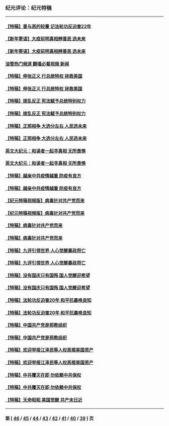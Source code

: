 ### 纪元评论：纪元特稿
---
#### [【特稿】善与恶的较量 记法轮功反迫害22年](../../pages/nsc424/n13086597.md?08170330) 
#### [【新年寄语】大疫前明真相辨善恶 选未来](../../pages/nsc424/n12660855.md?08170330) 
#### [【新年寄语】大疫前明真相辨善恶 选未来](../../pages/nsc424/n12660855.md?08170330) 
#### [油管热门频道 翻墙必看视频 新闻](ok?08170330)
#### [【特稿】伸张正义 行总统特权 拯救美国](../../pages/nsc424/n12616806.md?08170330) 
#### [【特稿】伸张正义 行总统特权 拯救美国](../../pages/nsc424/n12616806.md?08170330) 
#### [【特稿】拨乱反正 宪法赋予总统特别权力](../../pages/nsc424/n12598306.md?08170330) 
#### [【特稿】拨乱反正 宪法赋予总统特别权力](../../pages/nsc424/n12598306.md?08170330) 
#### [【特稿】正邪相争 大选分左右 人民选未来](../../pages/nsc424/n12545208.md?08170330) 
#### [【特稿】正邪相争 大选分左右 人民选未来](../../pages/nsc424/n12545208.md?08170330) 
#### [英文大纪元：和读者一起寻真相 无所畏惧](../../pages/nsc424/n12542027.md?08170330) 
#### [英文大纪元：和读者一起寻真相 无所畏惧](../../pages/nsc424/n12542027.md?08170330) 
#### [【特稿】越亲中共疫情越重 防疫有良方](../../pages/nsc424/n12042989.md?08170330) 
#### [【特稿】越亲中共疫情越重 防疫有良方](../../pages/nsc424/n12042989.md?08170330) 
#### [【纪元特稿视频版】病毒针对共产党而来](../../pages/nsc424/n11977328.md?08170330) 
#### [【纪元特稿视频版】病毒针对共产党而来](../../pages/nsc424/n11977328.md?08170330) 
#### [【特稿】病毒针对共产党而来](../../pages/nsc424/n11928818.md?08170330) 
#### [【特稿】病毒针对共产党而来](../../pages/nsc424/n11928818.md?08170330) 
#### [【特稿】九评引领世界 人心觉醒暴政将亡](../../pages/nsc424/n11660496.md?08170330) 
#### [【特稿】九评引领世界 人心觉醒暴政将亡](../../pages/nsc424/n11660496.md?08170330) 
#### [【特稿】没有国庆只有国殇 国人觉醒迎希望](../../pages/nsc424/n11549354.md?08170330) 
#### [【特稿】没有国庆只有国殇 国人觉醒迎希望](../../pages/nsc424/n11549354.md?08170330) 
#### [【特稿】法轮功反迫害20年 和平抗暴唤良知](../../pages/nsc424/n11389135.md?08170330) 
#### [【特稿】法轮功反迫害20年 和平抗暴唤良知](../../pages/nsc424/n11389135.md?08170330) 
#### [【特稿】中国共产党是邪教组织](../../pages/nsc424/n11355551.md?08170330) 
#### [【特稿】中国共产党是邪教组织](../../pages/nsc424/n11355551.md?08170330) 
#### [【特稿】欢迎举报江泽民等人权恶棍美国资产](../../pages/nsc424/n11303040.md?08170330) 
#### [【特稿】欢迎举报江泽民等人权恶棍美国资产](../../pages/nsc424/n11303040.md?08170330) 
#### [【特稿】中共覆灭在即 勿依赖中共保权](../../pages/nsc424/n11278510.md?08170330) 
#### [【特稿】中共覆灭在即 勿依赖中共保权](../../pages/nsc424/n11278510.md?08170330) 
#### [【特稿】天命昭昭 美国觉醒 共产末日近](../../pages/nsc424/n11150259.md?08170330) 

---
#### 第 [ [46](./46.md?08170330) / [45](./45.md?08170330) / [44](./44.md?08170330) / [43](./43.md?08170330) / [42](./42.md?08170330) / [41](./41.md?08170330) / [40](./40.md?08170330) / [39](./39.md?08170330) ] 页
